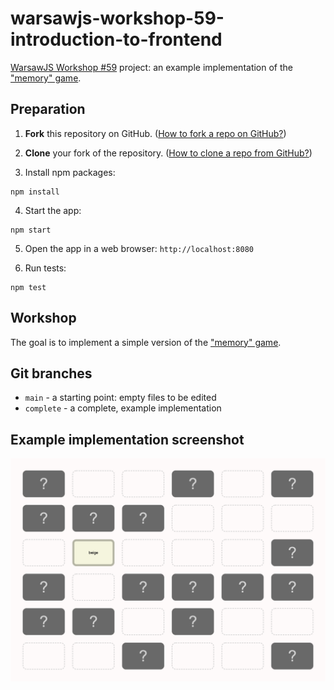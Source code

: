warsawjs-workshop-59-introduction-to-frontend
=============================================

[WarsawJS Workshop #59](https://warsawjs.com/workshops) project: an example implementation of the ["memory" game](https://en.wikipedia.org/wiki/Concentration_(card_game)).

Preparation
-----------

1. **Fork** this repository on GitHub. ([How to fork a repo on GitHub?](https://help.github.com/en/articles/fork-a-repo))

2. **Clone** your fork of the repository. ([How to clone a repo from GitHub?](https://help.github.com/en/articles/cloning-a-repository))

3. Install npm packages:

```shell
npm install
```

4. Start the app:

```shell
npm start
```

5. Open the app in a web browser: `http://localhost:8080`

6. Run tests:

```shell
npm test
```

Workshop
--------

The goal is to implement a simple version of the ["memory" game](https://en.wikipedia.org/wiki/Concentration_(card_game)).

Git branches
------------

- `main` - a starting point: empty files to be edited
- `complete` - a complete, example implementation

Example implementation screenshot
---------------------------------

![Example implementation screenshot](example-implementation-screenshot.png)
